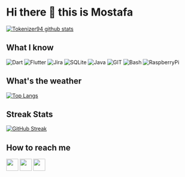 # Hi there 👋 this is Mostafa

[![Tokenizer94 github stats](https://github-readme-stats.vercel.app/api?username=tokenizer94&show_icons=true&include_all_commits=true&theme=vue-dark)](https://github.com/tokenizer94)

## What I know
![Dart](https://www.vectorlogo.zone/logos/dartlang/dartlang-icon.svg)
![Flutter](https://www.vectorlogo.zone/logos/flutterio/flutterio-icon.svg)
![Jira](https://www.vectorlogo.zone/logos/atlassian_jira/atlassian_jira-icon.svg)
![SQLite](https://www.vectorlogo.zone/logos/sqlite/sqlite-icon.svg)
![Java](https://www.vectorlogo.zone/logos/java/java-icon.svg)
![GIT](https://www.vectorlogo.zone/logos/git-scm/git-scm-icon.svg)
![Bash](https://www.vectorlogo.zone/logos/gnu_bash/gnu_bash-icon.svg)
![RaspberryPi](https://www.vectorlogo.zone/logos/raspberrypi/raspberrypi-icon.svg)

## What's the weather
[![Top Langs](https://github-readme-stats.vercel.app/api/top-langs/?username=tokenizer94&layout=compact&langs_count=10&theme=vue-dark)](https://github.com/tokenizer94)

## Streak Stats
[![GitHub Streak](https://github-readme-streak-stats.herokuapp.com?user=tokenizer94&theme=vue-dark&date_format=j%20M%5B%20Y%5D)](https://git.io/streak-stats)

## How to reach me
[<img src="https://www.vectorlogo.zone/logos/linkedin/linkedin-tile.svg" width="32">](https://www.linkedin.com/in/matarata)
[<img src="https://www.vectorlogo.zone/logos/twitter/twitter-tile.svg" width="32">](https://twitter.com/FahimiMostafa)
[<img src="https://www.vectorlogo.zone/logos/telegram/telegram-tile.svg" width="32">](http://t.me/tokenizer94)
